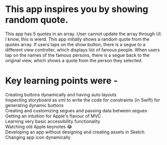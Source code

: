 # This app inspires you by showing random quote.

This app has 5 quotes in an array. User cannot update the array through UI. I know, this is wierd.
This app initially shows a random quote from the quotes array. If users taps on the show button, there is a segue to a different view controller, which displays list of famous people. When users tap on the names of the famous persons, there is a segue back to the original view, which shows a quote from the person they selected.

# Key learning points were -

Creating buttons dynamically and having auto layouts
<br>
Inspecting storyboard as xml to write the code for constraints (in Swift) for generating dynamic buttons
<br>
Creating and customizing segues and passing data between segues
<br>
Getting an intuition for Apple's flavour of MVC
<br>
Learning very basic accessibility functionality
<br>
Watching old Apple keynotes 😂
<br>
Developing an app without designing and creating assets in Sketch
<br>
Changing app icon dynamically
<br>
